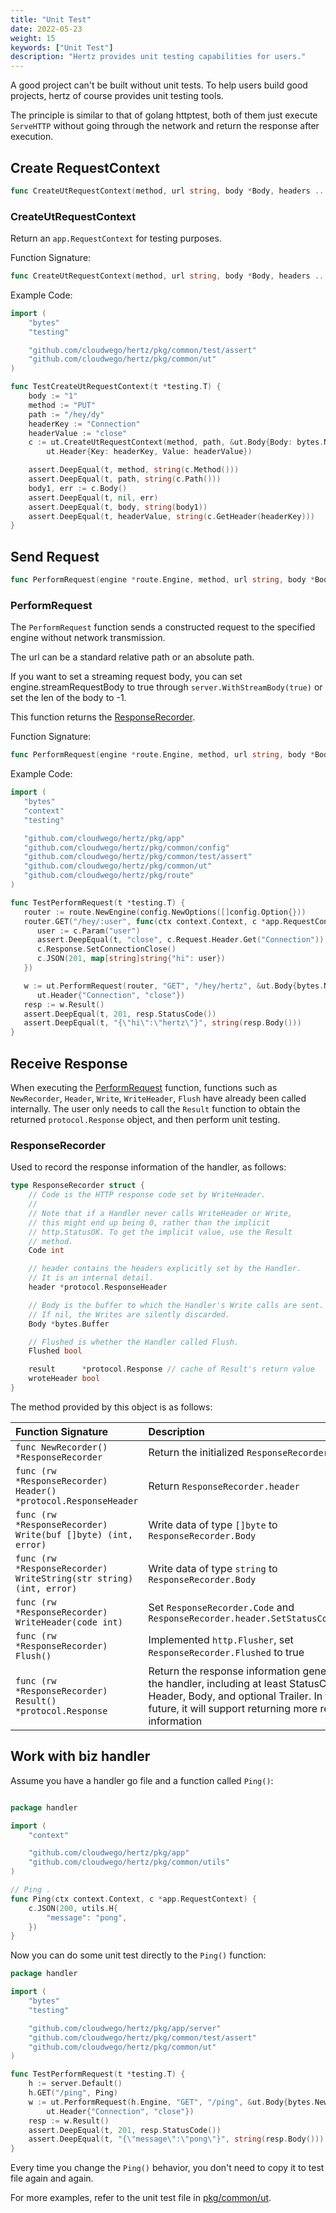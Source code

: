 ```yaml
---
title: "Unit Test"
date: 2022-05-23
weight: 15
keywords: ["Unit Test"]
description: "Hertz provides unit testing capabilities for users."
---
```


A good project can't be built without unit tests. To help users build good projects, hertz of course provides unit testing tools.

The principle is similar to that of golang httptest, both of them just execute `ServeHTTP` without going through the network and return the response after execution.

## Create RequestContext

```go
func CreateUtRequestContext(method, url string, body *Body, headers ...Header) *app.RequestContext
```

### CreateUtRequestContext

Return an `app.RequestContext` for testing purposes.

Function Signature:

```go
func CreateUtRequestContext(method, url string, body *Body, headers ...Header) *app.RequestContext
```

Example Code:

```go
import (
	"bytes"
	"testing"

	"github.com/cloudwego/hertz/pkg/common/test/assert"
	"github.com/cloudwego/hertz/pkg/common/ut"
)

func TestCreateUtRequestContext(t *testing.T) {
	body := "1"
	method := "PUT"
	path := "/hey/dy"
	headerKey := "Connection"
	headerValue := "close"
	c := ut.CreateUtRequestContext(method, path, &ut.Body{Body: bytes.NewBufferString(body), Len: len(body)},
		ut.Header{Key: headerKey, Value: headerValue})

	assert.DeepEqual(t, method, string(c.Method()))
	assert.DeepEqual(t, path, string(c.Path()))
	body1, err := c.Body()
	assert.DeepEqual(t, nil, err)
	assert.DeepEqual(t, body, string(body1))
	assert.DeepEqual(t, headerValue, string(c.GetHeader(headerKey)))
}
```

## Send Request

```go
func PerformRequest(engine *route.Engine, method, url string, body *Body, headers ...Header) *ResponseRecorder
```

### PerformRequest

The `PerformRequest` function sends a constructed request to the specified engine without network transmission.

The url can be a standard relative path or an absolute path.

If you want to set a streaming request body, you can set engine.streamRequestBody to true through `server.WithStreamBody(true)` or set the len of the body to -1.

This function returns the [ResponseRecorder](#responserecorder).

Function Signature:

```go
func PerformRequest(engine *route.Engine, method, url string, body *Body, headers ...Header) *ResponseRecorder
```

Example Code:

```go
import (
   "bytes"
   "context"
   "testing"

   "github.com/cloudwego/hertz/pkg/app"
   "github.com/cloudwego/hertz/pkg/common/config"
   "github.com/cloudwego/hertz/pkg/common/test/assert"
   "github.com/cloudwego/hertz/pkg/common/ut"
   "github.com/cloudwego/hertz/pkg/route"
)

func TestPerformRequest(t *testing.T) {
   router := route.NewEngine(config.NewOptions([]config.Option{}))
   router.GET("/hey/:user", func(ctx context.Context, c *app.RequestContext) {
      user := c.Param("user")
      assert.DeepEqual(t, "close", c.Request.Header.Get("Connection"))
      c.Response.SetConnectionClose()
      c.JSON(201, map[string]string{"hi": user})
   })

   w := ut.PerformRequest(router, "GET", "/hey/hertz", &ut.Body{bytes.NewBufferString("1"), 1},
      ut.Header{"Connection", "close"})
   resp := w.Result()
   assert.DeepEqual(t, 201, resp.StatusCode())
   assert.DeepEqual(t, "{\"hi\":\"hertz\"}", string(resp.Body()))
}
```

## Receive Response

When executing the [PerformRequest](#performarequest) function, functions such as `NewRecorder`, `Header`, `Write`, `WriteHeader`, `Flush` have already been called internally. The user only needs to call the `Result` function to obtain the returned `protocol.Response` object, and then perform unit testing.

### ResponseRecorder

Used to record the response information of the handler, as follows:

```go
type ResponseRecorder struct {
	// Code is the HTTP response code set by WriteHeader.
	//
	// Note that if a Handler never calls WriteHeader or Write,
	// this might end up being 0, rather than the implicit
	// http.StatusOK. To get the implicit value, use the Result
	// method.
	Code int

	// header contains the headers explicitly set by the Handler.
	// It is an internal detail.
	header *protocol.ResponseHeader

	// Body is the buffer to which the Handler's Write calls are sent.
	// If nil, the Writes are silently discarded.
	Body *bytes.Buffer

	// Flushed is whether the Handler called Flush.
	Flushed bool

	result      *protocol.Response // cache of Result's return value
	wroteHeader bool
}
```

The method provided by this object is as follows:

| Function Signature                                                 | Description                                                                                                                                                                                     |
| :----------------------------------------------------------------- | :---------------------------------------------------------------------------------------------------------------------------------------------------------------------------------------------- |
| `func NewRecorder() *ResponseRecorder`                             | Return the initialized `ResponseRecorder` object                                                                                                                                                |
| `func (rw *ResponseRecorder) Header() *protocol.ResponseHeader`    | Return `ResponseRecorder.header`                                                                                                                                                                |
| `func (rw *ResponseRecorder) Write(buf []byte) (int, error)`       | Write data of type `[]byte` to `ResponseRecorder.Body`                                                                                                                                          |
| `func (rw *ResponseRecorder) WriteString(str string) (int, error)` | Write data of type `string` to `ResponseRecorder.Body`                                                                                                                                          |
| `func (rw *ResponseRecorder) WriteHeader(code int)`                | Set `ResponseRecorder.Code` and `ResponseRecorder.header.SetStatusCode(code)`                                                                                                                   |
| `func (rw *ResponseRecorder) Flush()`                              | Implemented `http.Flusher`, set `ResponseRecorder.Flushed` to true                                                                                                                              |
| `func (rw *ResponseRecorder) Result() *protocol.Response`          | Return the response information generated by the handler, including at least StatusCode, Header, Body, and optional Trailer. In the future, it will support returning more response information |

## Work with biz handler

Assume you have a handler go file and a function called `Ping()`:

```go

package handler

import (
	"context"

	"github.com/cloudwego/hertz/pkg/app"
	"github.com/cloudwego/hertz/pkg/common/utils"
)

// Ping .
func Ping(ctx context.Context, c *app.RequestContext) {
	c.JSON(200, utils.H{
		"message": "pong",
	})
}
```

Now you can do some unit test directly to the `Ping()` function:

```go
package handler

import (
	"bytes"
	"testing"

	"github.com/cloudwego/hertz/pkg/app/server"
	"github.com/cloudwego/hertz/pkg/common/test/assert"
	"github.com/cloudwego/hertz/pkg/common/ut"
)

func TestPerformRequest(t *testing.T) {
	h := server.Default()
	h.GET("/ping", Ping)
	w := ut.PerformRequest(h.Engine, "GET", "/ping", &ut.Body{bytes.NewBufferString("1"), 1},
		ut.Header{"Connection", "close"})
	resp := w.Result()
	assert.DeepEqual(t, 201, resp.StatusCode())
	assert.DeepEqual(t, "{\"message\":\"pong\"}", string(resp.Body()))
}
```

Every time you change the `Ping()` behavior, you don't need to copy it to test file again and again.

For more examples, refer to the unit test file in [pkg/common/ut](https://github.com/cloudwego/hertz/tree/main/pkg/common/ut).
